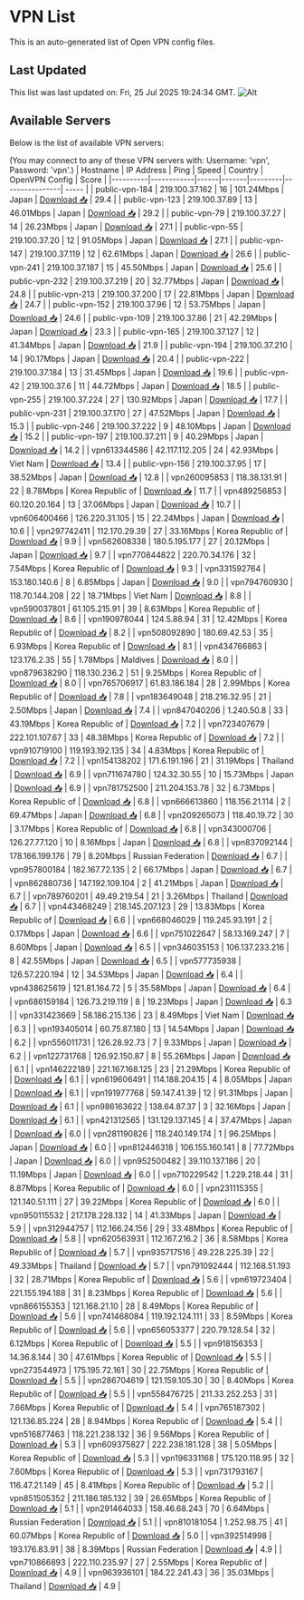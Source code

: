 # VPN List

This is an auto-generated list of Open VPN config files.

## Last Updated

This list was last updated on: Fri, 25 Jul 2025 19:24:34 GMT.
![Alt](https://repobeats.axiom.co/api/embed/186b98318ef1479477931607c1ad7d823f12451f.svg "Repobeats analytics image")

## Available Servers

Below is the list of available VPN servers:

(You may connect to any of these VPN servers with: Username: 'vpn', Password: 'vpn'.)
| Hostname | IP Address | Ping | Speed | Country | OpenVPN Config | Score |
|----------|------------|------|-------|---------|----------------| ----- |
| public-vpn-184 | 219.100.37.162 | 16 | 101.24Mbps | Japan | [Download 📥](./configs/server_0_JP.ovpn) | 29.4 |
| public-vpn-123 | 219.100.37.89 | 13 | 46.01Mbps | Japan | [Download 📥](./configs/server_1_JP.ovpn) | 29.2 |
| public-vpn-79 | 219.100.37.27 | 14 | 26.23Mbps | Japan | [Download 📥](./configs/server_2_JP.ovpn) | 27.1 |
| public-vpn-55 | 219.100.37.20 | 12 | 91.05Mbps | Japan | [Download 📥](./configs/server_3_JP.ovpn) | 27.1 |
| public-vpn-147 | 219.100.37.119 | 12 | 62.61Mbps | Japan | [Download 📥](./configs/server_4_JP.ovpn) | 26.6 |
| public-vpn-241 | 219.100.37.187 | 15 | 45.50Mbps | Japan | [Download 📥](./configs/server_5_JP.ovpn) | 25.6 |
| public-vpn-232 | 219.100.37.219 | 20 | 32.77Mbps | Japan | [Download 📥](./configs/server_6_JP.ovpn) | 24.8 |
| public-vpn-213 | 219.100.37.200 | 17 | 22.81Mbps | Japan | [Download 📥](./configs/server_7_JP.ovpn) | 24.7 |
| public-vpn-152 | 219.100.37.96 | 12 | 53.75Mbps | Japan | [Download 📥](./configs/server_8_JP.ovpn) | 24.6 |
| public-vpn-109 | 219.100.37.86 | 21 | 42.29Mbps | Japan | [Download 📥](./configs/server_9_JP.ovpn) | 23.3 |
| public-vpn-165 | 219.100.37.127 | 12 | 41.34Mbps | Japan | [Download 📥](./configs/server_10_JP.ovpn) | 21.9 |
| public-vpn-194 | 219.100.37.210 | 14 | 90.17Mbps | Japan | [Download 📥](./configs/server_11_JP.ovpn) | 20.4 |
| public-vpn-222 | 219.100.37.184 | 13 | 31.45Mbps | Japan | [Download 📥](./configs/server_12_JP.ovpn) | 19.6 |
| public-vpn-42 | 219.100.37.6 | 11 | 44.72Mbps | Japan | [Download 📥](./configs/server_13_JP.ovpn) | 18.5 |
| public-vpn-255 | 219.100.37.224 | 27 | 130.92Mbps | Japan | [Download 📥](./configs/server_14_JP.ovpn) | 17.7 |
| public-vpn-231 | 219.100.37.170 | 27 | 47.52Mbps | Japan | [Download 📥](./configs/server_15_JP.ovpn) | 15.3 |
| public-vpn-246 | 219.100.37.222 | 9 | 48.10Mbps | Japan | [Download 📥](./configs/server_16_JP.ovpn) | 15.2 |
| public-vpn-197 | 219.100.37.211 | 9 | 40.29Mbps | Japan | [Download 📥](./configs/server_17_JP.ovpn) | 14.2 |
| vpn613344586 | 42.117.112.205 | 24 | 42.93Mbps | Viet Nam | [Download 📥](./configs/server_18_VN.ovpn) | 13.4 |
| public-vpn-156 | 219.100.37.95 | 17 | 38.52Mbps | Japan | [Download 📥](./configs/server_19_JP.ovpn) | 12.8 |
| vpn260095853 | 118.38.131.91 | 22 | 8.78Mbps | Korea Republic of | [Download 📥](./configs/server_20_KR.ovpn) | 11.7 |
| vpn489256853 | 60.120.20.164 | 13 | 37.06Mbps | Japan | [Download 📥](./configs/server_21_JP.ovpn) | 10.7 |
| vpn606400466 | 126.220.31.105 | 15 | 22.24Mbps | Japan | [Download 📥](./configs/server_22_JP.ovpn) | 10.6 |
| vpn297742411 | 112.170.29.39 | 27 | 33.16Mbps | Korea Republic of | [Download 📥](./configs/server_23_KR.ovpn) | 9.9 |
| vpn562608338 | 180.5.195.177 | 27 | 20.12Mbps | Japan | [Download 📥](./configs/server_24_JP.ovpn) | 9.7 |
| vpn770844822 | 220.70.34.176 | 32 | 7.54Mbps | Korea Republic of | [Download 📥](./configs/server_25_KR.ovpn) | 9.3 |
| vpn331592764 | 153.180.140.6 | 8 | 6.85Mbps | Japan | [Download 📥](./configs/server_26_JP.ovpn) | 9.0 |
| vpn794760930 | 118.70.144.208 | 22 | 18.71Mbps | Viet Nam | [Download 📥](./configs/server_27_VN.ovpn) | 8.8 |
| vpn590037801 | 61.105.215.91 | 39 | 8.63Mbps | Korea Republic of | [Download 📥](./configs/server_28_KR.ovpn) | 8.6 |
| vpn190978044 | 124.5.88.94 | 31 | 12.42Mbps | Korea Republic of | [Download 📥](./configs/server_29_KR.ovpn) | 8.2 |
| vpn508092890 | 180.69.42.53 | 35 | 6.93Mbps | Korea Republic of | [Download 📥](./configs/server_30_KR.ovpn) | 8.1 |
| vpn434766863 | 123.176.2.35 | 55 | 1.78Mbps | Maldives | [Download 📥](./configs/server_31_MV.ovpn) | 8.0 |
| vpn879638290 | 118.130.236.2 | 51 | 9.25Mbps | Korea Republic of | [Download 📥](./configs/server_32_KR.ovpn) | 8.0 |
| vpn765706917 | 61.83.186.184 | 28 | 2.99Mbps | Korea Republic of | [Download 📥](./configs/server_33_KR.ovpn) | 7.8 |
| vpn183649048 | 218.216.32.95 | 21 | 2.50Mbps | Japan | [Download 📥](./configs/server_34_JP.ovpn) | 7.4 |
| vpn847040206 | 1.240.50.8 | 33 | 43.19Mbps | Korea Republic of | [Download 📥](./configs/server_35_KR.ovpn) | 7.2 |
| vpn723407679 | 222.101.107.67 | 33 | 48.38Mbps | Korea Republic of | [Download 📥](./configs/server_36_KR.ovpn) | 7.2 |
| vpn910719100 | 119.193.192.135 | 34 | 4.83Mbps | Korea Republic of | [Download 📥](./configs/server_37_KR.ovpn) | 7.2 |
| vpn154138202 | 171.6.191.196 | 21 | 31.19Mbps | Thailand | [Download 📥](./configs/server_38_TH.ovpn) | 6.9 |
| vpn711674780 | 124.32.30.55 | 10 | 15.73Mbps | Japan | [Download 📥](./configs/server_39_JP.ovpn) | 6.9 |
| vpn781752500 | 211.204.153.78 | 32 | 6.73Mbps | Korea Republic of | [Download 📥](./configs/server_40_KR.ovpn) | 6.8 |
| vpn666613860 | 118.156.21.114 | 2 | 69.47Mbps | Japan | [Download 📥](./configs/server_41_JP.ovpn) | 6.8 |
| vpn209265073 | 118.40.19.72 | 30 | 3.17Mbps | Korea Republic of | [Download 📥](./configs/server_42_KR.ovpn) | 6.8 |
| vpn343000706 | 126.27.77.120 | 10 | 8.16Mbps | Japan | [Download 📥](./configs/server_43_JP.ovpn) | 6.8 |
| vpn837092144 | 178.166.199.176 | 79 | 8.20Mbps | Russian Federation | [Download 📥](./configs/server_44_RU.ovpn) | 6.7 |
| vpn957800184 | 182.167.72.135 | 2 | 66.17Mbps | Japan | [Download 📥](./configs/server_45_JP.ovpn) | 6.7 |
| vpn862880736 | 147.192.109.104 | 2 | 41.21Mbps | Japan | [Download 📥](./configs/server_46_JP.ovpn) | 6.7 |
| vpn789760201 | 49.49.219.54 | 21 | 3.26Mbps | Thailand | [Download 📥](./configs/server_47_TH.ovpn) | 6.7 |
| vpn443468249 | 218.145.207.123 | 29 | 13.83Mbps | Korea Republic of | [Download 📥](./configs/server_48_KR.ovpn) | 6.6 |
| vpn668046029 | 119.245.93.191 | 2 | 0.17Mbps | Japan | [Download 📥](./configs/server_49_JP.ovpn) | 6.6 |
| vpn751022647 | 58.13.169.247 | 7 | 8.60Mbps | Japan | [Download 📥](./configs/server_50_JP.ovpn) | 6.5 |
| vpn346035153 | 106.137.233.216 | 8 | 42.55Mbps | Japan | [Download 📥](./configs/server_51_JP.ovpn) | 6.5 |
| vpn577735938 | 126.57.220.194 | 12 | 34.53Mbps | Japan | [Download 📥](./configs/server_52_JP.ovpn) | 6.4 |
| vpn438625619 | 121.81.164.72 | 5 | 35.58Mbps | Japan | [Download 📥](./configs/server_53_JP.ovpn) | 6.4 |
| vpn686159184 | 126.73.219.119 | 8 | 19.23Mbps | Japan | [Download 📥](./configs/server_54_JP.ovpn) | 6.3 |
| vpn331423669 | 58.186.215.136 | 23 | 8.49Mbps | Viet Nam | [Download 📥](./configs/server_55_VN.ovpn) | 6.3 |
| vpn193405014 | 60.75.87.180 | 13 | 14.54Mbps | Japan | [Download 📥](./configs/server_56_JP.ovpn) | 6.2 |
| vpn556011731 | 126.28.92.73 | 7 | 9.33Mbps | Japan | [Download 📥](./configs/server_57_JP.ovpn) | 6.2 |
| vpn122731768 | 126.92.150.87 | 8 | 55.26Mbps | Japan | [Download 📥](./configs/server_58_JP.ovpn) | 6.1 |
| vpn146222189 | 221.167.168.125 | 23 | 21.29Mbps | Korea Republic of | [Download 📥](./configs/server_59_KR.ovpn) | 6.1 |
| vpn619606491 | 114.188.204.15 | 4 | 8.05Mbps | Japan | [Download 📥](./configs/server_60_JP.ovpn) | 6.1 |
| vpn191977768 | 59.147.41.39 | 12 | 91.31Mbps | Japan | [Download 📥](./configs/server_61_JP.ovpn) | 6.1 |
| vpn986163622 | 138.64.87.37 | 3 | 32.16Mbps | Japan | [Download 📥](./configs/server_62_JP.ovpn) | 6.1 |
| vpn421312565 | 131.129.137.145 | 4 | 37.47Mbps | Japan | [Download 📥](./configs/server_63_JP.ovpn) | 6.0 |
| vpn281190826 | 118.240.149.174 | 1 | 96.25Mbps | Japan | [Download 📥](./configs/server_64_JP.ovpn) | 6.0 |
| vpn812446318 | 106.155.160.141 | 8 | 77.72Mbps | Japan | [Download 📥](./configs/server_65_JP.ovpn) | 6.0 |
| vpn952500482 | 39.110.137.186 | 20 | 11.19Mbps | Japan | [Download 📥](./configs/server_66_JP.ovpn) | 6.0 |
| vpn710229542 | 1.229.218.44 | 31 | 8.87Mbps | Korea Republic of | [Download 📥](./configs/server_67_KR.ovpn) | 6.0 |
| vpn231115355 | 121.140.51.111 | 27 | 39.22Mbps | Korea Republic of | [Download 📥](./configs/server_68_KR.ovpn) | 6.0 |
| vpn950115532 | 217.178.228.132 | 14 | 41.33Mbps | Japan | [Download 📥](./configs/server_69_JP.ovpn) | 5.9 |
| vpn312944757 | 112.166.24.156 | 29 | 33.48Mbps | Korea Republic of | [Download 📥](./configs/server_70_KR.ovpn) | 5.8 |
| vpn620563931 | 112.167.216.2 | 36 | 8.58Mbps | Korea Republic of | [Download 📥](./configs/server_71_KR.ovpn) | 5.7 |
| vpn935717516 | 49.228.225.39 | 22 | 49.33Mbps | Thailand | [Download 📥](./configs/server_72_TH.ovpn) | 5.7 |
| vpn791092444 | 112.168.51.193 | 32 | 28.71Mbps | Korea Republic of | [Download 📥](./configs/server_73_KR.ovpn) | 5.6 |
| vpn619723404 | 221.155.194.188 | 31 | 8.23Mbps | Korea Republic of | [Download 📥](./configs/server_74_KR.ovpn) | 5.6 |
| vpn866155353 | 121.168.21.10 | 28 | 8.49Mbps | Korea Republic of | [Download 📥](./configs/server_75_KR.ovpn) | 5.6 |
| vpn741468084 | 119.192.124.111 | 33 | 8.59Mbps | Korea Republic of | [Download 📥](./configs/server_76_KR.ovpn) | 5.6 |
| vpn656053377 | 220.79.128.54 | 32 | 6.12Mbps | Korea Republic of | [Download 📥](./configs/server_77_KR.ovpn) | 5.5 |
| vpn918156353 | 14.36.8.144 | 30 | 47.61Mbps | Korea Republic of | [Download 📥](./configs/server_78_KR.ovpn) | 5.5 |
| vpn273544973 | 175.195.72.161 | 30 | 22.75Mbps | Korea Republic of | [Download 📥](./configs/server_79_KR.ovpn) | 5.5 |
| vpn286704619 | 121.159.105.30 | 30 | 8.40Mbps | Korea Republic of | [Download 📥](./configs/server_80_KR.ovpn) | 5.5 |
| vpn558476725 | 211.33.252.253 | 31 | 7.66Mbps | Korea Republic of | [Download 📥](./configs/server_81_KR.ovpn) | 5.4 |
| vpn765187302 | 121.136.85.224 | 28 | 8.94Mbps | Korea Republic of | [Download 📥](./configs/server_82_KR.ovpn) | 5.4 |
| vpn516877463 | 118.221.238.132 | 36 | 9.56Mbps | Korea Republic of | [Download 📥](./configs/server_83_KR.ovpn) | 5.3 |
| vpn609375827 | 222.238.181.128 | 38 | 5.05Mbps | Korea Republic of | [Download 📥](./configs/server_84_KR.ovpn) | 5.3 |
| vpn196331168 | 175.120.118.95 | 32 | 7.60Mbps | Korea Republic of | [Download 📥](./configs/server_85_KR.ovpn) | 5.3 |
| vpn731793167 | 116.47.21.149 | 45 | 8.41Mbps | Korea Republic of | [Download 📥](./configs/server_86_KR.ovpn) | 5.2 |
| vpn851505352 | 211.186.185.132 | 39 | 26.65Mbps | Korea Republic of | [Download 📥](./configs/server_87_KR.ovpn) | 5.1 |
| vpn291464033 | 158.46.68.243 | 70 | 6.64Mbps | Russian Federation | [Download 📥](./configs/server_88_RU.ovpn) | 5.1 |
| vpn810181054 | 1.252.98.75 | 41 | 60.07Mbps | Korea Republic of | [Download 📥](./configs/server_89_KR.ovpn) | 5.0 |
| vpn392514998 | 193.176.83.91 | 38 | 8.39Mbps | Russian Federation | [Download 📥](./configs/server_90_RU.ovpn) | 4.9 |
| vpn710866893 | 222.110.235.97 | 27 | 2.55Mbps | Korea Republic of | [Download 📥](./configs/server_91_KR.ovpn) | 4.9 |
| vpn963936101 | 184.22.241.43 | 36 | 35.03Mbps | Thailand | [Download 📥](./configs/server_92_TH.ovpn) | 4.9 |
